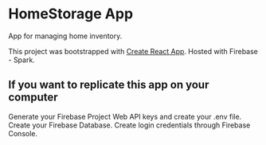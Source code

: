 # HomeStorage App
App for managing home inventory.

This project was bootstrapped with [Create React App](https://github.com/facebook/create-react-app).
Hosted with Firebase - Spark.

## If you want to replicate this app on your computer

Generate your Firebase Project Web API keys and create your .env file.
Create your Firebase Database.
Create login credentials through Firebase Console.


